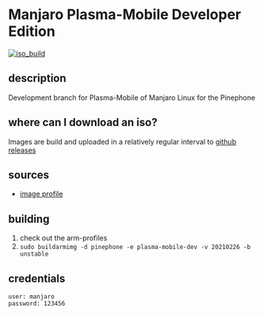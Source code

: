# Manjaro Plasma-Mobile Developer Edition
[![iso_build](https://github.com/manjaro-pinephone/plasma-mobile-dev/workflows/image_build/badge.svg)](https://github.com/manjaro-pinephone/plasma-mobile-dev/actions)

## description

Development branch for Plasma-Mobile of Manjaro Linux for the Pinephone

## where can I download an iso?

Images are build and uploaded in a relatively regular interval to [github releases](https://github.com/manjaro-pinephone/plasma-mobile-dev/releases)

## sources

- [image profile](https://github.com/manjaro-pinephone/arm-profiles)

## building

1. check out the arm-profiles
2. `sudo buildarmimg -d pinephone -e plasma-mobile-dev -v 20210226 -b unstable`

## credentials

```
user: manjaro
password: 123456
```
